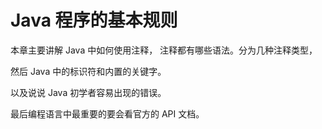 # Java 程序的基本规则

本章主要讲解  Java 中如何使用注释， 注释都有哪些语法。分为几种注释类型，

然后 Java 中的标识符和内置的关键字。

以及说说 Java 初学者容易出现的错误。

最后编程语言中最重要的要会看官方的 API 文档。